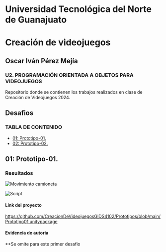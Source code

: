 # Universidad Tecnológica del Norte de Guanajuato

# Creación de videojuegos

## Oscar Iván Pérez Mejía

### U2. PROGRAMACIÓN ORIENTADA A OBJETOS PARA VIDEOJUEGOS
Repositorio donde se contienen los trabajos realizados en clase de Creación de Videojuegos 2024.

## **Desafios**

### **TABLA DE CONTENIDO**
- [01: Prototipo-01.](#01-Prototipo-01)
- [02: Prototipo-02.](#02-protipo02)


## 01: Prototipo-01.

### Resultados

![Movimiento camioneta](https://github.com/user-attachments/assets/51fb884a-4af9-45fd-b453-cc60d539c4b6)


![Script](https://github.com/user-attachments/assets/0910bcfe-9cdb-4836-b689-f32df803d9a6)

#### Link del proyecto

https://github.com/CreacionDeVideojuegosGIDS4102/Prototipos/blob/main/Prototipo01.unitypackage

#### Evidencia de autoria

**Se omite para este primer desafio
